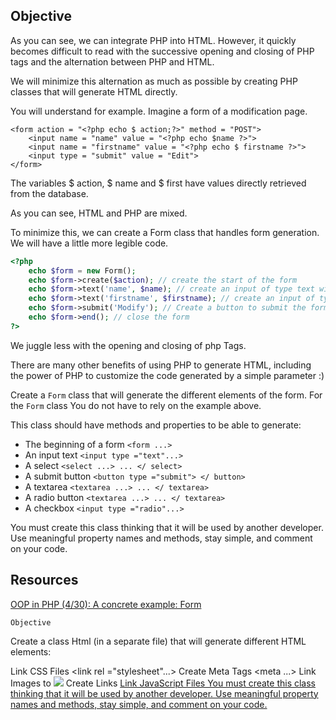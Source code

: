 ##  Objective

As you can see, we can integrate PHP into HTML. However, it quickly becomes difficult to read with the successive opening and closing of PHP tags and the alternation between PHP and HTML.

We will minimize this alternation as much as possible by creating PHP classes that will generate HTML directly.

You will understand for example. Imagine a form of a modification page.

```
<form action = "<?php echo $ action;?>" method = "POST">
    <input name = "name" value = "<?php echo $name ?>">
    <input name = "firstname" value = "<?php echo $ firstname ?>">
    <input type = "submit" value = "Edit">
</form>
```

The variables $ action, $ name and $ first have values ​​directly retrieved from the database.

As you can see, HTML and PHP are mixed.

To minimize this, we can create a Form class that handles form generation. We will have a little more legible code.


```Php
<?php
    echo $form = new Form();
    echo $form->create($action); // create the start of the form
    echo $form->text('name', $name); // create an input of type text with as default $ name
    echo $form->text('firstname', $firstname); // create an input of type text with as default $ firstname
    echo $form->submit('Modify'); // Create a button to submit the form naming Edit
    echo $form->end(); // close the form
?>
```

We juggle less with the opening and closing of php <? Php?> Tags.

There are many other benefits of using PHP to generate HTML, including the power of PHP to customize the code generated by a simple parameter :)

Create a `Form` class that will generate the different elements of the form.
For the `Form` class You do not have to rely on the example above.

This class should have methods and properties to be able to generate:

- The beginning of a form `<form ...>`
- An input text `<input type ="text"...>`
- A select `<select ...> ... </ select>`
- A submit button `<button type ="submit"> </ button>`
- A textarea `<textarea ...> ... </ textarea>`
- A radio button `<textarea ...> ... </ textarea>`
- A checkbox `<input type ="radio"...>`

You must create this class thinking that it will be used by another developer.
Use meaningful property names and methods, stay simple, and comment on your code.

##  Resources

[OOP in PHP (4/30): A concrete example: Form](https://www.youtube.com/watch?v=rTGmcdFAWqw)
  
    
    Objective
Create a class Html (in a separate file) that will generate different HTML elements:

Link CSS Files <link rel ="stylesheet"...>
Create Meta Tags <meta ...>
Link Images to <img src = "...">
Create Links <a href="...">
Link JavaScript Files
You must create this class thinking that it will be used by another developer. Use meaningful property names and methods, stay simple, and comment on your code.
